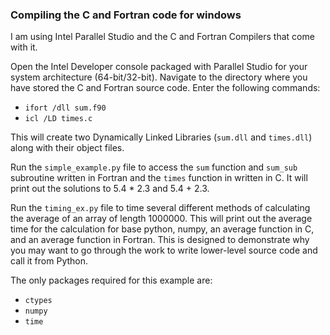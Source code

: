 ### Compiling the C and Fortran code for windows

I am using Intel Parallel Studio and the C and Fortran Compilers that come with it. 

Open the Intel Developer console packaged with Parallel Studio for your system architecture (64-bit/32-bit). Navigate to the directory where you have stored the C and Fortran source code. Enter the following commands:

* `ifort /dll sum.f90`
* `icl /LD times.c`

This will create two Dynamically Linked Libraries (`sum.dll` and `times.dll`) along with their object files.

Run the `simple_example.py` file to access the `sum` function and `sum_sub` subroutine written in Fortran and the `times` function in written in C. It will print out the solutions to 5.4 * 2.3 and 5.4 + 2.3. 

Run the `timing_ex.py` file to time several different methods of calculating the average of an array of length 1000000. This will print out the average time for the calculation for base python, numpy, an average function in C, and an average function in Fortran. This is designed to demonstrate why you may want to go through the work to write lower-level source code and call it from Python.

The only packages required for this example are:

* `ctypes`
* `numpy`
* `time`